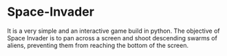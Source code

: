 # Space-Invader 
It is a very simple and an interactive game build in python. The objective of Space Invader is to pan across a screen and shoot descending swarms of aliens, preventing them from reaching the bottom of the screen.
